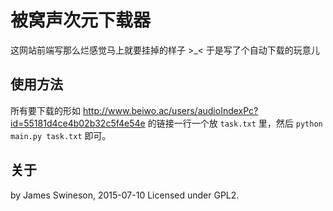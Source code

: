 # 被窝声次元下载器

这网站前端写那么烂感觉马上就要挂掉的样子 >_< 于是写了个自动下载的玩意儿

## 使用方法

所有要下载的形如 http://www.beiwo.ac/users/audioIndexPc?id=55181d4ce4b02b32c5f4e54e 的链接一行一个放 `task.txt` 里，然后 `python main.py task.txt` 即可。

## 关于

by James Swineson, 2015-07-10
Licensed under GPL2.